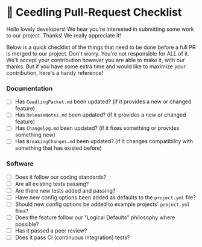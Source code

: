 # 🌱 Ceedling Pull-Request Checklist

Hello lovely developers! We hear you're interested in submitting some work to our project. Thanks! We really appreciate it! 

Below is a quick checklist of the things that need to be done before a full PR is merged to our project. Don't worry. You're not responsible for ALL of it. We'll accept your contribution however you are able to make it, with our thanks. But if you have some extra time and would like to maximize your contribution, here's a handy reference!

### Documentation

 - [ ] Has `CeedlingPacket.md` been updated? (if it provides a new or changed feature)
 - [ ] Has `ReleaseNotes.md` been updated? (if it provides a new or changed feature)
 - [ ] Has `Changelog.md` been updated? (if it fixes something or provides something new)
 - [ ] Has `BreakingChanges.md` been updated? (if it changes compatibility with something that has existed before)

 ### Software

 - [ ] Does it follow our coding standards?
 - [ ] Are all existing tests passing?
 - [ ] Are there new tests added and passing?
 - [ ] Have new config options been added as defaults to the `project.yml` file?
 - [ ] Should new config options be added to example projects' `project.yml` files?
 - [ ] Does the feature follow our "Logical Defaults" philosophy where possible?
 - [ ] Has it passed a peer review?
 - [ ] Does it pass CI (continuous integration) tests?
